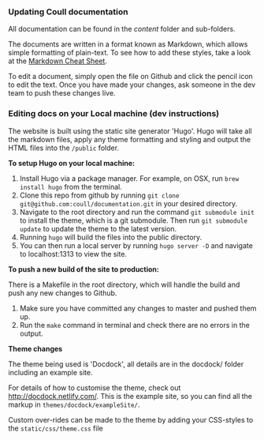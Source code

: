 ### Updating Coull documentation
All documentation can be found in the *content* folder and sub-folders.

The documents are written in a format known as Markdown, which allows simple formatting of plain-text. To see how to add these styles, take a look at the [Markdown Cheat Sheet](https://www.markdownguide.org/cheat-sheet).

To edit a document, simply open the file on Github and click the pencil icon to edit the text.
Once you have made your changes, ask someone in the dev team to push these changes live.


### Editing docs on your Local machine (dev instructions)

The website is built using the static site generator 'Hugo'. Hugo will take all the markdown files, apply any theme formatting and styling and output the HTML files into the `/public` folder.

**To setup Hugo on your local machine:**

1. Install Hugo via a package manager. For example, on OSX, run `brew install hugo` from the terminal.
2. Clone this repo from github by running `git clone git@github.com:coull/documentation.git` in your desired directory.
3. Navigate to the root directory and run the command `git submodule init` to install the theme, which is a git submodule. Then run `git submodule update` to update the theme to the latest version.
4. Running `hugo` will build the files into the public directory.
4. You can then run a local server by running `hugo server -D` and navigate to localhost:1313 to view the site.


**To push a new build of the site to production:**

There is a Makefile in the root directory, which will handle the build and push any new changes to Github.
1. Make sure you have committed any changes to master and pushed them up.
2. Run the `make` command in terminal and check there are no errors in the output.


**Theme changes**

The theme being used is 'Docdock', all details are in the docdock/ folder including an example site.

For details of how to customise the theme, check out http://docdock.netlify.com/. This is the example site, so you can find all the markup in `themes/docdock/exampleSite/`.

Custom over-rides can be made to the theme by adding your CSS-styles to the `static/css/theme.css` file



